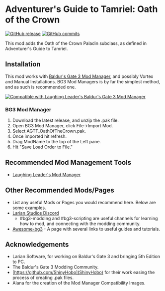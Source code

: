 # Adventurer's Guide to Tamriel: Oath of the Crown
[![GitHub release](https://img.shields.io/github/v/tag/NellsRelo/AGtT_Paladin-Oath-of-the-Crown?label=Latest%20Version)](https://GitHub.com/NellsRelo/AGtT_Paladin-Oath-of-the-Crown/releases/) [![GitHub commits](https://img.shields.io/github/commits-since/NellsRelo/AGtT_Paladin-Oath-of-the-Crown/1.0.0.0/main)](https://GitHub.com/NellsRelo/AGtT_Paladin-Oath-of-the-Crown/commit/)

This mod adds the Oath of the Crown Paladin subclass, as defined in Adventurer's Guide to Tamriel.



## Installation
This mod works with [Baldur's Gate 3 Mod Manager](https://github.com/LaughingLeader/BG3ModManager), and possibly Vortex and Manual
Installations. BG3 Mod Managers is by far the simplest method, and as such is recommended one.

[![Compatible with Laughing Leader's Baldur's Gate 3 Mod Manager](https://i.imgur.com/qtdx2Yq.png)](https://github.com/LaughingLeader/BG3ModManager)

### BG3 Mod Manager
1. Download the latest release, and unzip the .pak file.
2. Open BG3 Mod Manager, click File->Import Mod.
3. Select AGTT_OathOfTheCrown.pak.
5. Once imported hit refresh.
6. Drag ModName to the top of the Left pane.
8. Hit "Save Load Order to File."

## Recommended Mod Management Tools
- [Laughing Leader's Mod Manager](https://github.com/LaughingLeader/BG3ModManager)

## Other Recommended Mods/Pages
- List any useful Mods or Pages you would recommend here. Below are some examples.
- [Larian Studios Discord](https://discord.com/invite/larianstudios)
  - #bg3-modding and #bg3-scripting are useful channels for learning how to mod, and connecting with the modding community.
- [Awesome-bg3](https://github.com/bg3mods/awesome-bg3) - A page with several links to useful guides and tutorials.

## Acknowledgements
- Larian Software, for working on Baldur's Gate 3 and bringing 5th Edition to PC.
- The Baldur's Gate 3 Modding Community.
- [https://github.com/ShinyHobo](ShinyHobo) for their work easing the process of creating .pak files.
- Alana for the creation of the Mod Manager Compatibility Images.
